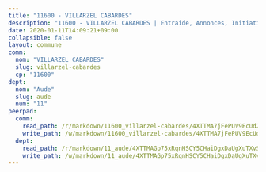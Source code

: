 ```yaml
---
title: "11600 - VILLARZEL CABARDES"
description: "11600 - VILLARZEL CABARDES | Entraide, Annonces, Initiatives"
date: 2020-01-11T14:09:21+09:00
collapsible: false
layout: commune
comm:
  nom: "VILLARZEL CABARDES"
  slug: villarzel-cabardes
  cp: "11600"
dept:
  nom: "Aude"
  slug: aude
  num: "11"
peerpad:
  comm:
    read_path: /r/markdown/11600_villarzel-cabardes/4XTTMA7jFePUV9EcUd23567iyWRarvJXbZyAQXdtEk4r6MQRo
    write_path: /w/markdown/11600_villarzel-cabardes/4XTTMA7jFePUV9EcUd23567iyWRarvJXbZyAQXdtEk4r6MQRo-K3TgUeF8dFGvGPG6j25AbN4Wz9xmdaXod3YnfZUADFiQe7TgERfSHcEHWFP5PoHcqzyWa4t8aFpkGMTKwHKQBeaWjd9tyHb1ToCBVZTu4NyM4ej8Vtvq2efEaKgZf3gkWnn86VYV
  dept:
    read_path: /r/markdown/11_aude/4XTTMAGp75xRqnHSCY5CHaiDgxDaUgXuTXvSZDHnY1JdjJiUk
    write_path: /w/markdown/11_aude/4XTTMAGp75xRqnHSCY5CHaiDgxDaUgXuTXvSZDHnY1JdjJiUk-K3TgUenjCPDfs1W21bst2JvrPDW324QBfMvPid11puzXxXGQEeNw9p4QtfnUhSn4LYSwR6UDBQmdr3wFq2CDRGqNz2QynSm58zgCpz2PKP6Y24UTpxW22MudfeZ339ZPKnHm6XTr
---
```


